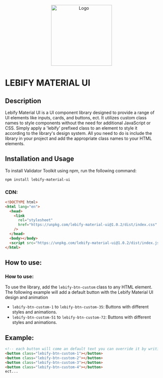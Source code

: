 <p align="center">
  <img src="https://raw.githubusercontent.com/daniseifeddine/Ds-Validator-Toolkit/main/media/logo.png" alt="Logo" width="200">
</p>

# LEBIFY MATERIAL UI

## Description

Lebify Material UI is a UI component library designed to provide a range of UI elements like inputs, cards, and buttons, ect. It utilizes custom class names to style components without the need for additional JavaScript or CSS. Simply apply a 'lebify' prefixed class to an element to style it according to the library's design system. All you need to do is include the library in your project and add the appropriate class names to your HTML elements.

## Installation and Usage

To install Validator Toolkit using npm, run the following command:

```bash
npm install lebify-material-ui
```

### CDN:

```html
<!DOCTYPE html>
<html lang="en">
  <head>
    <link
      rel="stylesheet"
      href="https://unpkg.com/lebify-material-ui@1.0.2/dist/index.css"
    />
  </head>
  <body></body>
  <script src="https://unpkg.com/lebify-material-ui@1.0.2/dist/index.js"></script>
</html>
```

## How to use:

### How to use:

To use the library, add the `lebify-btn-custom` class to any HTML element. The following example will add a default button with the Lebify Material UI design and animation

- `lebify-btn-custom-1` to `lebify-btn-custom-35`: Buttons with different styles and animations.
- `lebify-btn-custom-51` to `lebify-btn-custom-72`: Buttons with different styles and animations.

## Example:

```html
<!-- each button will come an default text you can override it by writing inside the button -->
<button class="lebify-btn-custom-1"></button>
<button class="lebify-btn-custom-2"></button>
<button class="lebify-btn-custom-3"></button>
<button class="lebify-btn-custom-4"></button>
ect...
```
